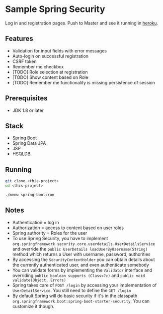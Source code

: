 # Sample Spring Security

Log in and registration pages. Push to Master and see it running in [heroku](https://lc-sample-spring-security.herokuapp.com).


## Features
- Validation for input fields with error messages
- Auto-login on successful registration
- CSRF token
- Remember me checkbox
- [TODO] Role selection at registration
- [TODO] Show content based on Role
- [TODO] Remember me functionality is missing persistence of session

## Prerequisites
- JDK 1.8 or later

## Stack
- Spring Boot
- Spring Data JPA
- JSP
- HSQLDB

## Running
```bash
git clone <this-project>
cd <this-project>

./mvnw spring-boot:run
```

## Notes
- Authentication = log in
- Authorization = access to content based on user roles
- Spring authority = Roles for the user
- To use Spring Security, you have to implement `org.springframework.security.core.userdetails.UserDetailsService`
and override the `public UserDetails loadUserByUsername(String)` method which returns a User with username, password, authorities
- By accessing the `SecurityContextHolder` you can obtain details about the currently authenticated user, and even authenticate somebody
- You can validate forms by implementing the `Validator` interface and overriding `public boolean supports (Class<?>)` and `public void validate(Object, Errors)`
- Spring takes care of `POST /login` by accessing your implementation of `UserDetailService`. You still need to define the `GET /login`
- By default Spring will do basic security if it's in the classpath `org.springframework.boot:spring-boot-starter-security`. You can customize it though.
